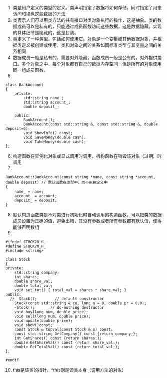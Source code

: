 1. 类是用户定义的类型的定义。类声明指定了数据将如何存储，同时指定了用来访问和操纵这些数据的方法
2. 类表示人们可以用类方法的共有接口对类对象执行的操作，这是抽象。类的数据成员可以是私有的，只能通过成员函数访问这些数据，这是数据隐藏。实现的具体细节是隐藏的，这是封装。
3. 类定义了一种类型，包括如何使用它。对象是一个变量或其他数据对象，并根据类定义被创建或使用。类和对象之间的关系如同标准类型与其变量之间的关系相同
4. 数据成员一般是私有的，需要对外隐藏，函数成员一般是公有的，对外提供接口。多个对象之中，每个对象都有自己的数据内存空间，但是所有的对象使用同一组成员函数。
5. 
```
class BankAccount
{
    private:
        std::string name_;
        std::string account_;
        double deposit_;
    
    public:
        BankAccount();
        BankAccount(const std::string &, const std::string &, double deposit=0);
        void ShowInfo() const;
        void SaveMoney(double cash);
        void TakeMoney(double cash);
};
```
6. 构造函数在实例化对象或显式调用时调用，析构函数在销毁该对象（过期）时调用
7. 
```
BankAccount::BankAccount(const string *name, const string *account, double deposit) // 默认函数在原型中，而不用在定义中
{
    name_ = name;
    account_ = account;
    deposit_ = deposit;
}
```
8. 默认构造函数类是不对类进行初始化时自动调用的构造函数，可以把类的数据成员设置为正确的值，避免出错，其没有参数或者所有参数都有默认值，使得能够声明数组
9. 
```
#ifndef STOCK20_H_
#define STOCK20_H_
#include <string>

class Stock
{
private:
    std::string company;
    int shares;
    double share_val;
    double total_val;
    void set_tot() { total_val = shares * share_val; }
public:
  //  Stock();        // default constructor
    Stock(const std::string & co, long n = 0, double pr = 0.0);
    ~Stock();       // do-nothing destructor
    void buy(long num, double price);
    void sell(long num, double price);
    void update(double price);
    void show()const;
    const Stock & topval(const Stock & s) const;
    const std::string GetCompany() const {return company;};
    int GetShares() const {return shares;};
    double GetShareVal() const {return share_val;};
    double GetTotalVal() const {return total_val;};
};

#endif
```
10. this是该类的指针，*this则是该类本身（调用方法的对象）